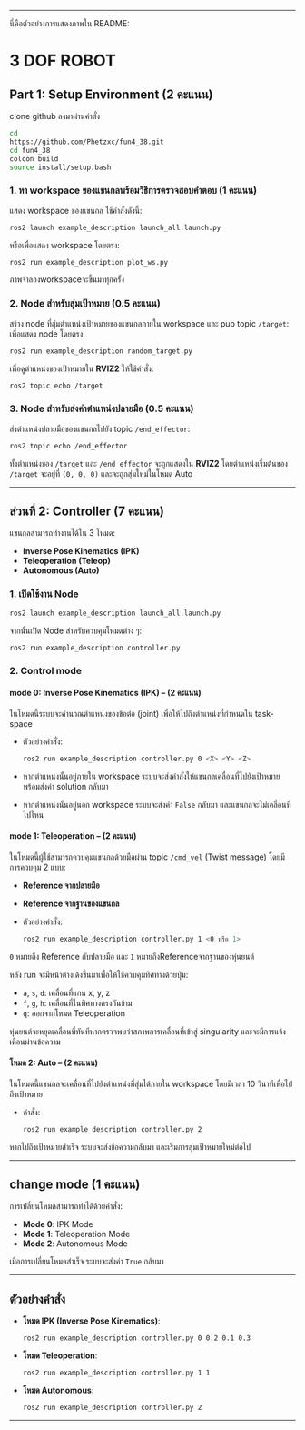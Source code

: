 
---
นี่คือตัวอย่างการแสดงภาพใน README:

# 3 DOF ROBOT

## Part 1: Setup Environment (2 คะแนน)
clone github ลงมาผ่านคำสั่ง
```bash
cd
https://github.com/Phetzxc/fun4_38.git
cd fun4_38
colcon build
source install/setup.bash
```
### 1. หา workspace ของแขนกลพร้อมวิธีการตรวจสอบคําตอบ (1 คะแนน)
แสดง workspace ของแขนกล ใช้คำสั่งดังนี้:

```bash
ros2 launch example_description launch_all.launch.py
```

หรือเพื่อแสดง workspace โดยตรง:

```bash
ros2 run example_description plot_ws.py
```
ภาพจำลองworkspaceจะขึ้นมาทุกครั้ง

### 2. Node สำหรับสุ่มเป้าหมาย (0.5 คะแนน)
สร้าง node ที่สุ่มตำแหน่งเป้าหมายของแขนกลภายใน workspace และ pub topic `/target`:
เพื่อแสดง node โดยตรง:
```bash
ros2 run example_description random_target.py
```

เพื่อดูตำแหน่งของเป้าหมายใน **RVIZ2** ให้ใช้คำสั่ง:

```bash
ros2 topic echo /target
```

### 3. Node สำหรับส่งค่าตําแหน่งปลายมือ (0.5 คะแนน)
ส่งตำแหน่งปลายมือของแขนกลไปยัง topic `/end_effector`:

```bash
ros2 topic echo /end_effector
```

ทั้งตำแหน่งของ `/target` และ `/end_effector` จะถูกแสดงใน **RVIZ2** โดยตำแหน่งเริ่มต้นของ `/target` จะอยู่ที่ `(0, 0, 0)` และจะถูกสุ่มใหม่ในโหมด Auto

---

## ส่วนที่ 2: Controller (7 คะแนน)

แขนกลสามารถทำงานได้ใน 3 โหมด:

- **Inverse Pose Kinematics (IPK)** 
- **Teleoperation (Teleop)** 
- **Autonomous (Auto)**

### 1. เปิดใช้งาน Node

```bash
ros2 launch example_description launch_all.launch.py
```

จากนั้นเปิด Node สำหรับควบคุมโหมดต่าง ๆ:

```bash
ros2 run example_description controller.py
```

### 2. Control mode

#### mode 0: Inverse Pose Kinematics (IPK) – (2 คะแนน)
ในโหมดนี้ระบบจะคำนวณตำแหน่งของข้อต่อ (joint) เพื่อให้ไปถึงตำแหน่งที่กำหนดใน task-space

- ตัวอย่างคำสั่ง:
  ```bash
  ros2 run example_description controller.py 0 <X> <Y> <Z>
  ```

- หากตำแหน่งนั้นอยู่ภายใน workspace ระบบจะส่งคำสั่งให้แขนกลเคลื่อนที่ไปยังเป้าหมาย พร้อมส่งค่า solution กลับมา
- หากตำแหน่งนั้นอยู่นอก workspace ระบบจะส่งค่า `False` กลับมา และแขนกลจะไม่เคลื่อนที่ไปไหน

#### mode 1: Teleoperation – (2 คะแนน)
ในโหมดนี้ผู้ใช้สามารถควบคุมแขนกลด้วยมือผ่าน topic `/cmd_vel` (Twist message) โดยมีการควบคุม 2 แบบ:

- **Reference จากปลายมือ**
- **Reference จากฐานของแขนกล**

- ตัวอย่างคำสั่ง:
  ```bash
  ros2 run example_description controller.py 1 <0 หรือ 1>
  ```

 `0` หมายถึง Reference กับปลายมือ และ `1` หมายถึงReferenceจากฐานของหุ่นยนต์

หลัง run จะมีหน้าต่างเด้งขึ้นมาเพื่อให้ใช้ควบคุมทิศทางด้วยปุ่ม:

- `a`, `s`, `d`: เคลื่อนที่แกน x, y, z
- `f`, `g`, `h`: เคลื่อนที่ในทิศทางตรงกันข้าม
- `q`: ออกจากโหมด Teleoperation

หุ่นยนต์จะหยุดเคลื่อนที่ทันทีหากตรวจพบว่าสภาพการเคลื่อนที่เข้าสู่ singularity และจะมีการแจ้งเตือนผ่านข้อความ

#### โหมด 2: Auto – (2 คะแนน)
ในโหมดนี้แขนกลจะเคลื่อนที่ไปยังตำแหน่งที่สุ่มได้ภายใน workspace โดยมีเวลา 10 วินาทีเพื่อไปถึงเป้าหมาย

- คำสั่ง:
  ```bash
  ros2 run example_description controller.py 2
  ```

หากไปถึงเป้าหมายสำเร็จ ระบบจะส่งข้อความกลับมา และเริ่มการสุ่มเป้าหมายใหม่ต่อไป

---

## change mode (1 คะแนน)

การเปลี่ยนโหมดสามารถทำได้ด้วยคำสั่ง:

- **Mode 0**: IPK Mode
- **Mode 1**: Teleoperation Mode
- **Mode 2**: Autonomous Mode

เมื่อการเปลี่ยนโหมดสำเร็จ ระบบจะส่งค่า `True` กลับมา

---

## ตัวอย่างคำสั่ง

- **โหมด IPK (Inverse Pose Kinematics)**:
  ```bash
  ros2 run example_description controller.py 0 0.2 0.1 0.3
  ```

- **โหมด Teleoperation**:
  ```bash
  ros2 run example_description controller.py 1 1
  ```

- **โหมด Autonomous**:
  ```bash
  ros2 run example_description controller.py 2
  ```

---

